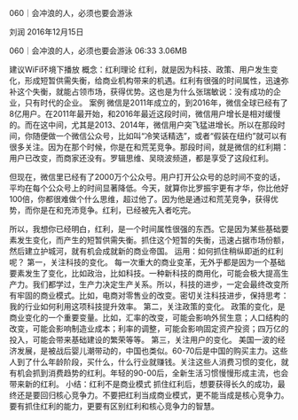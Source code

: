 060｜会冲浪的人，必须也要会游泳


刘润
2016年12月15日

060｜会冲浪的人，必须也要会游泳
06:33 3.06MB

建议WiFi环境下播放
概念：红利理论
红利，就是因为科技、政策、用户发生变化，形成短暂供需失衡，给商业机构带来的机遇。红利有很强的时间属性，迅速弥补这个失衡，就能占领市场，获得优势。这也是为什么张瑞敏说：没有成功的企业，只有时代的企业。
案例
微信是2011年成立的，到2016年，微信全球已经有了8亿用户。在2011年最开始，和2016年最近这段时间，微信用户增长是相对缓慢的。而在这中间，尤其是2013、2014年，微信用户突飞猛进增长。所以在那段时间，你随便做一个微信公众号，比如叫“冷笑话精选”，或者“假装在纽约”就可以有很多关注。因为在那个时候，你是在和荒芜竞争。那段时间，就是微信的红利期：用户已改变，而商家还没有。罗辑思维、吴晓波频道，都是享受了这段红利。

但现在，微信里已经有了2000万个公众号。用户打开公众号的总时间不变的话，平均在每个公众号上的时间显著降低。今天，就算你比罗振宇更有才华，你比他好100倍，你都很难做个什么思维，超过他了。因为他是通过和荒芜竞争，获得优势，而你是在和充沛竞争。红利，已经被先入者吃完。

所以，我想你已经明白，红利，是一个时间属性很强的东西。它是因为某些基础要素发生变化，而产生的短暂供需失衡。抓住这个短暂的失衡，迅速占据市场份额，然后建立护城河，就有机会成就新的商业帝国。
运用：如何抓住稍纵即逝的红利呢？
第一，关注科技的变化。
每一次重大的商业变革，无外乎都是因为一个基础要素发生了变化，比如政治，比如科技。一种新科技的商用化，可能会极大提高生产力。我们都学过，生产力决定生产关系。所以，科技的进步，一定会最终改变所有牢固的商业模式。比如，电商对零售业的改变。密切关注科技进步，保持思考：我的行业如何利用这项科技提升效率。
第二，关注政策的变化。
政策的变化，是商业变化的一个重要变量。比如，汇率的改变，可能会影响外贸生意；人口结构的改变，可能会影响制造业成本；利率的调整，可能会影响固定资产投资；四万亿的投入，可能会带来基础建设的繁荣等等。
第三，关注用户的变化。
美国一波的经济发展，是被战后婴儿潮带动的，中国也类似。60-70后是中国的购买主力。这些人到了什么年龄阶段，买什么，什么行业就赚钱。关注这些人消费习惯的变化，就有机会抓到消费趋势的红利。年轻的90-00后，全新生活习惯慢慢形成主流，也会带来新的红利。
小结：红利不是商业模式
抓住红利后，想要获得长久的成功，最终还是要回归核心竞争力。不要把红利当成商业模式，更不能当成是核心竞争力。要有抓住红利的能力，更要有区别红利和核心竞争力的智慧。